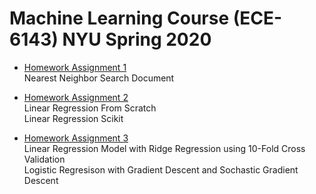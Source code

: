 # Machine Learning Course (ECE-6143) NYU Spring 2020 

* [Homework Assignment 1](https://github.com/maheshg23/ECE-6143-MachineLearning/tree/master/HW1 "Assignment1")  
Nearest Neighbor Search Document  

* [Homework Assignment 2](https://github.com/maheshg23/ECE-6143-MachineLearning/tree/master/HW2 "Assignment2")  
Linear Regression From Scratch  
Linear Regression Scikit  

* [Homework Assignment 3](https://github.com/maheshg23/ECE-6143-MachineLearning/tree/master/HW3 "Assignment3")  
Linear Regression Model with Ridge Regression using 10-Fold Cross Validation  
Logistic Regresison with Gradient Descent and Sochastic Gradient Descent 

